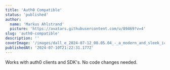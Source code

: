 ```yaml
---
title: 'Auth0 Compatible'
status: 'published'
author:
  name: 'Markus Ahlstrand'
  picture: 'https://avatars.githubusercontent.com/u/89469?v=4'
slug: 'auth0-compatible'
description: ''
coverImage: '/images/dall_e_2024-07-12_08.05.04_-_a_modern_and_sleek_icon_representing__getting_started__for_a_saas_startup._the_icon_should_feature_a_stylized_rocket_launching_upwards_to_symbolize_th-removebg-preview-kwNT.png'
publishedAt: '2024-07-10T21:22:31.177Z'
---
```


Works with auth0 clients and SDK's. No code changes needed.